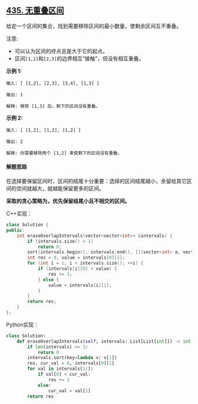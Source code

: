 ## [435. 无重叠区间](https://leetcode-cn.com/problems/non-overlapping-intervals/)

给定一个区间的集合，找到需要移除区间的最小数量，使剩余区间互不重叠。

注意:

- 可以认为区间的终点总是大于它的起点。
- 区间` [1,2] `和` [2,3] `的边界相互“接触”，但没有相互重叠。

**示例 1:**

```
输入: [ [1,2], [2,3], [3,4], [1,3] ]

输出: 1

解释: 移除 [1,3] 后，剩下的区间没有重叠。
```

**示例 2:**

```
输入: [ [1,2], [1,2], [1,2] ]

输出: 2

解释: 你需要移除两个 [1,2] 来使剩下的区间没有重叠。
```

#### 解题思路

在选择要保留区间时，区间的结尾十分重要：选择的区间结尾越小，余留给其它区间的空间就越大，就越能保留更多的区间。

**采取的贪心策略为，优先保留结尾小且不相交的区间。**

C++实现：

```cpp
class Solution {
public:
    int eraseOverlapIntervals(vector<vector<int>> &intervals) {
        if (intervals.size() < 1)
            return 0;
        sort(intervals.begin(), intervals.end(), [](vector<int> a, vector<int> b) { return a[1] < b[1]; });
        int res = 0, value = intervals[0][1];
        for (int i = 1; i < intervals.size(); ++i) {
            if (intervals[i][0] < value) {
                res += 1;
            } else {
                value = intervals[i][1];
            }
        }
        return res;
    }
};
```

Python实现：

```python
class Solution:
    def eraseOverlapIntervals(self, intervals: List[List[int]]) -> int:
        if len(intervals) <= 1:
            return 0
        intervals.sort(key=lambda v: v[1])
        res, cur_val = 0, intervals[0][1]
        for val in intervals[1:]:
            if val[0] < cur_val:
                res += 1
            else:
                cur_val = val[1]
        return res
```





